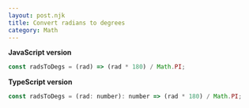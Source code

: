 ```yaml
---
layout: post.njk
title: Convert radians to degrees
category: Math
---
```


**JavaScript version**

```js
const radsToDegs = (rad) => (rad * 180) / Math.PI;
```

**TypeScript version**

```js
const radsToDegs = (rad: number): number => (rad * 180) / Math.PI;
```
